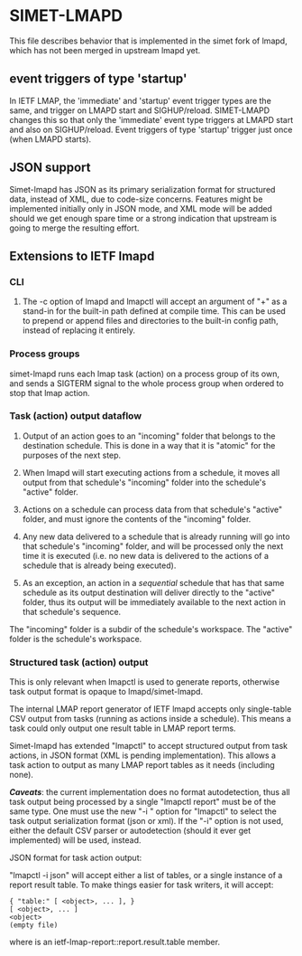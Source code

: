 # SIMET-LMAPD

This file describes behavior that is implemented in the simet fork of
lmapd, which has not been merged in upstream lmapd yet.

## event triggers of type 'startup'

In IETF LMAP, the 'immediate' and 'startup' event trigger types are the
same, and trigger on LMAPD start and SIGHUP/reload.  SIMET-LMAPD changes
this so that only the 'immediate' event type triggers at LMAPD start and
also on SIGHUP/reload.  Event triggers of type 'startup' trigger just once
(when LMAPD starts).

## JSON support

Simet-lmapd has JSON as its primary serialization format for structured
data, instead of XML, due to code-size concerns.  Features might be
implemented initially only in JSON mode, and XML mode will be added should
we get enough spare time or a strong indication that upstream is going to
merge the resulting effort.

## Extensions to IETF lmapd

### CLI

1. The -c option of lmapd and lmapctl will accept an argument of "+"
   as a stand-in for the built-in path defined at compile time.  This can
   be used to prepend or append files and directories to the built-in
   config path, instead of replacing it entirely.

### Process groups

simet-lmapd runs each lmap task (action) on a process group of its own,
and sends a SIGTERM signal to the whole process group when ordered to stop
that lmap action.

### Task (action) output dataflow

1. Output of an action goes to an "incoming" folder that belongs to the
   destination schedule.  This is done in a way that it is "atomic" for
   the purposes of the next step.

2. When lmapd will start executing actions from a schedule, it moves all
   output from that schedule's "incoming" folder into the schedule's
   "active" folder.

3. Actions on a schedule can process data from that schedule's "active"
   folder, and must ignore the contents of the "incoming" folder.

4. Any new data delivered to a schedule that is already running will go
   into that schedule's "incoming" folder, and will be processed only the
   next time it is executed (i.e. no new data is delivered to the actions
   of a schedule that is already being executed).

5. As an exception, an action in a *sequential* schedule that has that
   same schedule as its output destination will deliver directly to the
   "active" folder, thus its output will be immediately available to the
   next action in that schedule's sequence.

The "incoming" folder is a subdir of the schedule's workspace.  The
"active" folder is the schedule's workspace.

### Structured task (action) output

This is only relevant when lmapctl is used to generate reports, otherwise
task output format is opaque to lmapd/simet-lmapd.

The internal LMAP report generator of IETF lmapd accepts only single-table
CSV output from tasks (running as actions inside a schedule).  This means
a task could only output one result table in LMAP report terms.

Simet-lmapd has extended "lmapctl" to accept structured output from task
actions, in JSON format (XML is pending implementation).  This allows a
task action to output as many LMAP report tables as it needs (including
none).

***Caveats***: the current implementation does no format autodetection,
thus all task output being processed by a single "lmapctl report" must be
of the same type.  One must use the new "-i <format>" option for "lmapctl"
to select the task output serialization format (json or xml).  If the "-i"
option is not used, either the default CSV parser or autodetection (should
it ever get implemented) will be used, instead.

JSON format for task action output:

"lmapctl -i json" will accept either a list of tables, or a single instance of
a report result table.  To make things easier for task writers, it will accept:

	{ "table:" [ <object>, ... ], }
	[ <object>, ... ]
	<object>
	(empty file)

where <object> is an ietf-lmap-report::report.result.table member.
